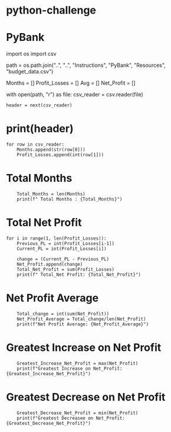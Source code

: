 # python-challenge

# PyBank

import os
import csv


path = os.path.join("..", "..", "Instructions", "PyBank", "Resources", "budget_data.csv")


Months = []
Profit_Losses = []
Avg = []
Net_Profit = []

with open(path, "r") as file:
    csv_reader = csv.reader(file)
    
    header = next(csv_reader)
#     print(header)
    
    for row in csv_reader:
        Months.append(str(row[0]))
        Profit_Losses.append(int(row[1]))
        
# Total Months

        Total_Months = len(Months)
        print(f" Total Months : {Total_Months}")
        
# Total Net Profit 
        
    for i in range(1, len(Profit_Losses)):
        Previous_PL = int(Profit_Losses[i-1])
        Current_PL = int(Profit_Losses[i])
        
        change = (Current_PL - Previous_PL)
        Net_Profit.append(change)
        Total_Net_Profit = sum(Profit_Losses)
        print(f" Total_Net Profit: {Total_Net_Profit}")
        
# Net Profit Average
        
        Total_change = int(sum(Net_Profit))
        Net_Profit_Average = Total_change/len(Net_Profit)
        print(f"Net Profit Average: {Net_Profit_Average}")
        
# Greatest Increase on Net Profit
        Greatest_Increase_Net_Profit = max(Net_Profit)
        print(f"Greatest Increase on Net_Profit: {Greatest_Increase_Net_Profit}")
        
# Greatest Decrease on Net Profit
        
        Greatest_Decrease_Net_Profit = min(Net_Profit)
        print(f"Greatest Decreasee on Net_Profit: {Greatest_Decrease_Net_Profit}")